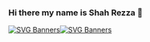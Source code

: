 ### Hi there my name is Shah Rezza 👋

[![SVG Banners](https://svg-banners.vercel.app/api?type=typeWriter&text1=Happy%20Coding%20👨‍💻&width=800&height=400)](https://github.com/Akshay090/svg-banners)[![SVG Banners](https://svg-banners.vercel.app/api?type=typeWriter&text1=Happy%20Coding%20👨‍💻&width=800&height=400)](https://github.com/Akshay090/svg-banners)

<!--
**shahrezza-works/shahrezza-works** is a ✨ _special_ ✨ repository because its `README.md` (this file) appears on your GitHub profile.

Here are some ideas to get you started:

- 🔭 I’m currently working on ...
- 🌱 I’m currently learning ...
- 👯 I’m looking to collaborate on ...
- 🤔 I’m looking for help with ...
- 💬 Ask me about ...
- 📫 How to reach me: ...
- 😄 Pronouns: ...
- ⚡ Fun fact: ...
-->
